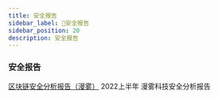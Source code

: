 ```yaml
---
title: 安全报告
sidebar_label: 🔑安全报告
sidebar_position: 20
description: 安全报告
---
```


### 安全报告

[区块链安全分析报告（漫雾）](https://book.web3study.club/assets/first-half-of-the-2022-report.pdf) 2022上半年 漫雾科技安全分析报告
